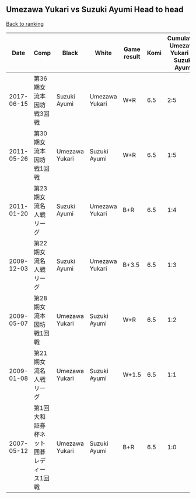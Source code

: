 ## Umezawa Yukari vs Suzuki Ayumi Head to head

[Back to ranking](../../index.md)




| **Date** | **Comp** | **Black** | **White** | **Game result** | **Komi** | **Cumulative Umezawa Yukari vs Suzuki Ayumi** | **Umezawa Yukari streak** | **Suzuki Ayumi streak** | 
| --- | --- | --- | --- | --- | --- | --- | --- | --- |
| 2017-06-15 | 第36期女流本因坊戦3回戦 | Suzuki Ayumi | Umezawa Yukari | W+R | 6.5 | 2:5 | 1 | 0 | 
| 2011-05-26 | 第30期女流本因坊戦1回戦 | Umezawa Yukari | Suzuki Ayumi | W+R | 6.5 | 1:5 | 0 | 5 | 
| 2011-01-20 | 第23期女流名人戦リーグ | Suzuki Ayumi | Umezawa Yukari | B+R | 6.5 | 1:4 | 0 | 4 | 
| 2009-12-03 | 第22期女流名人戦リーグ | Suzuki Ayumi | Umezawa Yukari | B+3.5 | 6.5 | 1:3 | 0 | 3 | 
| 2009-05-07 | 第28期女流本因坊戦1回戦 | Umezawa Yukari | Suzuki Ayumi | W+R | 6.5 | 1:2 | 0 | 2 | 
| 2009-01-08 | 第21期女流名人戦リーグ | Umezawa Yukari | Suzuki Ayumi | W+1.5 | 6.5 | 1:1 | 0 | 1 | 
| 2007-05-12 | 第1回大和証券杯ネット囲碁レディース1回戦 | Umezawa Yukari | Suzuki Ayumi | B+R | 6.5 | 1:0 | 1 | 0 |




